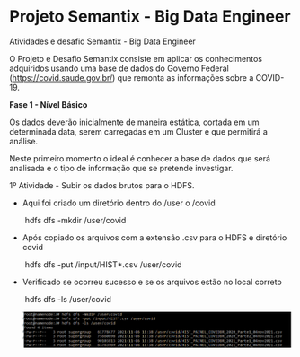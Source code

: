 # Projeto Semantix - Big Data Engineer
Atividades e desafio Semantix - Big Data Engineer



O Projeto e Desafio Semantix consiste em aplicar os conhecimentos adquiridos usando uma base de dados do Governo Federal (https://covid.saude.gov.br/) que remonta as informações sobre a COVID-19.

**Fase 1 - Nível Básico**

Os dados deverão inicialmente de maneira estática, cortada em um determinada data, serem carregadas em um Cluster e que permitirá a análise.

Neste primeiro momento o ideal é conhecer a base de dados que será analisada e o tipo de informação que se pretende investigar.

1º Atividade - Subir os dados brutos para o HDFS.

- Aqui foi criado um diretório dentro do /user o /covid

  ​	hdfs dfs -mkdir /user/covid

- Após copiado os arquivos com a extensão .csv para o HDFS e diretório covid

  ​	hdfs dfs -put /input/HIST*.csv /user/covid

- Verificado se ocorreu sucesso e se os arquivos estão no local correto

  ​	hdfs dfs -ls /user/covid

  ![](https://github.com/ecardozo/ProjetoSemantix/blob/main/CapturaDeTela/EnvioDeDadosBrutosHDFS.png)

